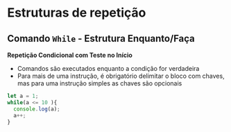 # Estruturas de repetição

## Comando `While` - Estrutura Enquanto/Faça

**Repetição Condicional com Teste no Início**
- Comandos são executados enquanto a condição for verdadeira
- Para mais de uma instrução, é obrigatório delimitar o bloco com chaves, mas para uma instrução simples as chaves são opcionais

```javascript
let a = 1;
while(a <= 10 ){
  console.log(a);
  a++;
}
```
